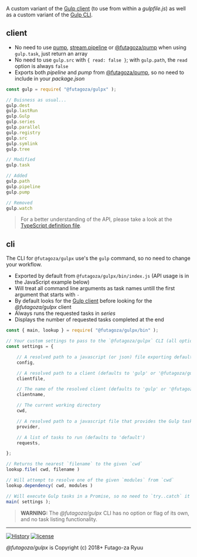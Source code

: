 A custom variant of the [Gulp client](https://www.npmjs.com/package/gulp) (to use from within a _gulpfile.js_) as well as a custom variant of the [Gulp CLI](https://www.npmjs.com/package/gulp-cli).

## client

* No need to use [pump](https://www.npmjs.com/package/pump), [stream.pipeline](https://nodejs.org/dist/latest-v10.x/docs/api/stream.html#stream_stream_pipeline_streams_callback) or [@futagoza/pump](https://www.npmjs.com/package/@futagoza/pump) when using `gulp.task`, just return an array
* No need to use `gulp.src` with `{ read: false }`; with `gulp.path`, the `read` option is always `false`
* Exports both _pipeline_ and _pump_ from [@futagoza/pump](https://www.npmjs.com/package/@futagoza/pump), so no need to include in your _package.json_

```js
const gulp = require( "@futagoza/gulpx" );

// Buisness as usual...
gulp.dest
gulp.lastRun
gulp.Gulp
gulp.series
gulp.parallel
gulp.registry
gulp.src
gulp.symlink
gulp.tree

// Modified
gulp.task

// Added
gulp.path
gulp.pipeline
gulp.pump

// Removed
gulp.watch
```

> For a better understanding of the API, please take a look at the [TypeScript definition file](https://github.com/futagoza/gulp/blob/master/packages/gulpx/client/index.d.ts).

## cli

The CLI for `@futagoza/gulpx` use's the `gulp` command, so no need to change your workflow.

* Exported by default from `@futagoza/gulpx/bin/index.js` (API usage is in the JavaScript example below)
* Will treat all command line arguments as task names untill the first argument that starts with `-`
* By default looks for the [Gulp client](https://www.npmjs.com/package/gulp) before looking for the _@futagoza/gulpx_ client
* Always runs the requested tasks in _series_
* Displays the number of requested tasks completed at the end

```js
const { main, lookup } = require( "@futagoza/gulpx/bin" );

// Your custom settings to pass to the `@futagoza/gulpx` CLI (all optional)
const settings = {

    // A resolved path to a javascript (or json) file exporting default settings
    config,

    // A resolved path to a client (defaults to 'gulp' or '@futagoza/gulpx')
    clientfile,

    // The name of the resolved client (defaults to 'gulp' or '@futagoza/gulpx')
    clientname,

    // The current working directory
    cwd,

    // A resolved path to a javascript file that provides the Gulp tasks (defaults to 'gulpfile.js')
    provider,

    // A list of tasks to run (defaults to 'default')
    requests,

};

// Returns the nearest `filename` to the given `cwd`
lookup.file( cwd, filename )

// Will attempt to resolve one of the given `modules` from `cwd`
lookup.dependency( cwd, modules )

// Will execute Gulp tasks in a Promise, so no need to `try..catch` it
main( settings );
```

> __WARNING:__ The _@futagoza/gulpx_ CLI has no option or flag of its own, and no task listing functionality.

-----

[![History](https://img.shields.io/badge/github.com/futagoza/gulp-changelog-yellow.svg)](https://github.com/futagoza/gulp/blob/master/CHANGELOG.md)
[![license](https://img.shields.io/badge/license-mit-blue.svg)](https://opensource.org/licenses/MIT)

_@futagoza/gulpx_ is Copyright (c) 2018+ Futago-za Ryuu
